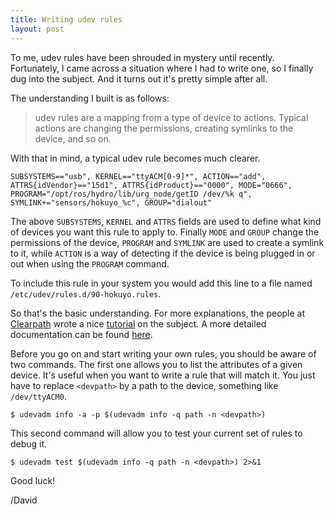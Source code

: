 ```yaml
---
title: Writing udev rules
layout: post
---
```


To me, udev rules have been shrouded in mystery until recently. Fortunately, I came across
a situation where I had to write one, so I finally dug into the subject. And it turns out it's pretty simple after all.

The understanding I built is as follows:

> udev rules are a mapping from a type of device to actions. Typical actions are 
> changing the permissions, creating symlinks to the device, and so on.

With that in mind, a typical udev rule becomes much clearer.

```
SUBSYSTEMS=="usb", KERNEL=="ttyACM[0-9]*", ACTION=="add", ATTRS{idVendor}=="15d1", ATTRS{idProduct}=="0000", MODE="0666", PROGRAM="/opt/ros/hydro/lib/urg_node/getID /dev/%k q", SYMLINK+="sensors/hokuyo_%c", GROUP="dialout"
```

The above `SUBSYSTEMS`, `KERNEL` and `ATTRS` fields are used to define what kind
of devices you want this rule to apply to. Finally `MODE` and `GROUP` change the
permissions of the device, `PROGRAM` and `SYMLINK` are used to create a symlink
to it, while `ACTION` is a way of detecting if the device is being plugged in or
out when using the `PROGRAM` command.

To include this rule in your system you would add this line to a file named
`/etc/udev/rules.d/90-hokuyo.rules`.

So that's the basic understanding. For more explanations, the people at
[Clearpath](https://www.clearpathrobotics.com/) wrote a nice
[tutorial](https://www.clearpathrobotics.com/assets/guides/ros/Udev%20Rules.html)
on the subject. A more detailed documentation can be found
[here](http://www.reactivated.net/writing_udev_rules.html).

Before you go on and start writing your own rules, you should be aware of two
commands. The first one allows you to list the attributes of a given device.
It's useful when you want to write a rule that will match it. You just have to
replace `<devpath>` by a path to the device, something like `/dev/ttyACM0`.

```
$ udevadm info -a -p $(udevadm info -q path -n <devpath>)
```

This second command will allow you to test your current set of rules to debug it.

```
$ udevadm test $(udevadm info -q path -n <devpath>) 2>&1
```

Good luck!

/David
